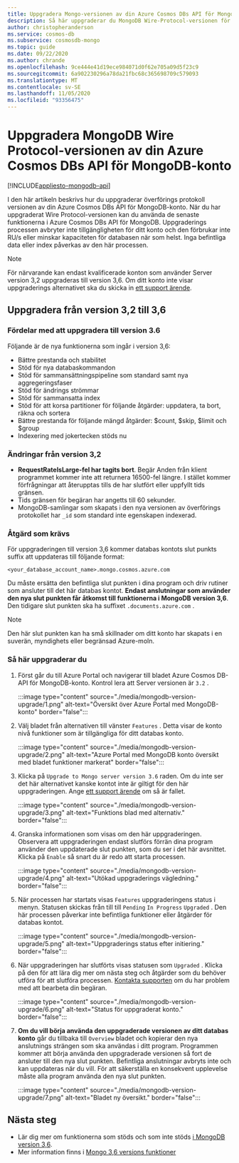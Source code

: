 ```yaml
---
title: Uppgradera Mongo-versionen av din Azure Cosmos DBs API för MongoDB-konto
description: Så här uppgraderar du MongoDB Wire-Protocol-versionen för din befintliga Azure Cosmos DBs API för MongoDB-konton sömlöst
author: christopheranderson
ms.service: cosmos-db
ms.subservice: cosmosdb-mongo
ms.topic: guide
ms.date: 09/22/2020
ms.author: chrande
ms.openlocfilehash: 9ce444e41d19ece984071d0f62e705a09d5f23c9
ms.sourcegitcommit: 6a902230296a78da21fbc68c365698709c579093
ms.translationtype: MT
ms.contentlocale: sv-SE
ms.lasthandoff: 11/05/2020
ms.locfileid: "93356475"
---
```

# <a name="upgrade-the-mongodb-wire-protocol-version-of-your-azure-cosmos-dbs-api-for-mongodb-account"></a>Uppgradera MongoDB Wire Protocol-versionen av din Azure Cosmos DBs API för MongoDB-konto
[!INCLUDE[appliesto-mongodb-api](includes/appliesto-mongodb-api.md)]

I den här artikeln beskrivs hur du uppgraderar överförings protokoll versionen av din Azure Cosmos DBs API för MongoDB-konto. När du har uppgraderat Wire Protocol-versionen kan du använda de senaste funktionerna i Azure Cosmos DBs API för MongoDB. Uppgraderings processen avbryter inte tillgängligheten för ditt konto och den förbrukar inte RU/s eller minskar kapaciteten för databasen när som helst. Inga befintliga data eller index påverkas av den här processen.

>[!Note]
> För närvarande kan endast kvalificerade konton som använder Server version 3,2 uppgraderas till version 3,6. Om ditt konto inte visar uppgraderings alternativet ska du skicka in [ett support ärende](https://portal.azure.com/?#blade/Microsoft_Azure_Support/HelpAndSupportBlade).

## <a name="upgrading-from-version-32-to-36"></a>Uppgradera från version 3,2 till 3,6

### <a name="benefits-of-upgrading-to-version-36"></a>Fördelar med att uppgradera till version 3.6

Följande är de nya funktionerna som ingår i version 3,6:
- Bättre prestanda och stabilitet
- Stöd för nya databaskommandon
- Stöd för sammansättningspipeline som standard samt nya aggregeringsfaser
- Stöd för ändrings strömmar
- Stöd för sammansatta index
- Stöd för att korsa partitioner för följande åtgärder: uppdatera, ta bort, räkna och sortera
- Bättre prestanda för följande mängd åtgärder: $count, $skip, $limit och $group
- Indexering med jokertecken stöds nu

### <a name="changes-from-version-32"></a>Ändringar från version 3,2

- **RequestRateIsLarge-fel har tagits bort**. Begär Anden från klient programmet kommer inte att returnera 16500-fel längre. I stället kommer förfrågningar att återupptas tills de har slutfört eller uppfyllt tids gränsen.
- Tids gränsen för begäran har angetts till 60 sekunder.
- MongoDB-samlingar som skapats i den nya versionen av överförings protokollet har `_id` som standard inte egenskapen indexerad.

### <a name="action-required"></a>Åtgärd som krävs

För uppgraderingen till version 3,6 kommer databas kontots slut punkts suffix att uppdateras till följande format:

```
<your_database_account_name>.mongo.cosmos.azure.com
```

Du måste ersätta den befintliga slut punkten i dina program och driv rutiner som ansluter till det här databas kontot. **Endast anslutningar som använder den nya slut punkten får åtkomst till funktionerna i MongoDB version 3,6**. Den tidigare slut punkten ska ha suffixet `.documents.azure.com` .

>[!Note]
> Den här slut punkten kan ha små skillnader om ditt konto har skapats i en suverän, myndighets eller begränsad Azure-moln.

### <a name="how-to-upgrade"></a>Så här uppgraderar du

1. Först går du till Azure Portal och navigerar till bladet Azure Cosmos DB-API för MongoDB-konto. Kontrol lera att Server versionen är `3.2` . 

    :::image type="content" source="./media/mongodb-version-upgrade/1.png" alt-text="Översikt över Azure Portal med MongoDB-konto" border="false":::

2. Välj bladet från alternativen till vänster `Features` . Detta visar de konto nivå funktioner som är tillgängliga för ditt databas konto.

    :::image type="content" source="./media/mongodb-version-upgrade/2.png" alt-text="Azure Portal med MongoDB konto översikt med bladet funktioner markerat" border="false":::

3. Klicka på `Upgrade to Mongo server version 3.6` raden. Om du inte ser det här alternativet kanske kontot inte är giltigt för den här uppgraderingen. Ange [ett support ärende](https://portal.azure.com/?#blade/Microsoft_Azure_Support/HelpAndSupportBlade) om så är fallet.

    :::image type="content" source="./media/mongodb-version-upgrade/3.png" alt-text="Funktions blad med alternativ." border="false":::

4. Granska informationen som visas om den här uppgraderingen. Observera att uppgraderingen endast slutförs förrän dina program använder den uppdaterade slut punkten, som du ser i det här avsnittet. Klicka på `Enable` så snart du är redo att starta processen.

    :::image type="content" source="./media/mongodb-version-upgrade/4.png" alt-text="Utökad uppgraderings vägledning." border="false":::

5. När processen har startats visas `Features` uppgraderingens status i menyn. Statusen skickas från till till `Pending` `In Progress` `Upgraded` . Den här processen påverkar inte befintliga funktioner eller åtgärder för databas kontot.

    :::image type="content" source="./media/mongodb-version-upgrade/5.png" alt-text="Uppgraderings status efter initiering." border="false":::

6. När uppgraderingen har slutförts visas statusen som `Upgraded` . Klicka på den för att lära dig mer om nästa steg och åtgärder som du behöver utföra för att slutföra processen. [Kontakta supporten](https://azure.microsoft.com/en-us/support/create-ticket/) om du har problem med att bearbeta din begäran.

    :::image type="content" source="./media/mongodb-version-upgrade/6.png" alt-text="Status för uppgraderat konto." border="false":::

7. **Om du vill börja använda den uppgraderade versionen av ditt databas konto** går du tillbaka till `Overview` bladet och kopierar den nya anslutnings strängen som ska användas i ditt program. Programmen kommer att börja använda den uppgraderade versionen så fort de ansluter till den nya slut punkten. Befintliga anslutningar avbryts inte och kan uppdateras när du vill. För att säkerställa en konsekvent upplevelse måste alla program använda den nya slut punkten.

    :::image type="content" source="./media/mongodb-version-upgrade/7.png" alt-text="Bladet ny översikt." border="false":::

## <a name="next-steps"></a>Nästa steg

- Lär dig mer om funktionerna som stöds och som inte stöds [i MongoDB version 3,6](mongodb-feature-support-36.md).
- Mer information finns i [Mongo 3,6 versions funktioner](https://devblogs.microsoft.com/cosmosdb/azure-cosmos-dbs-api-for-mongodb-now-supports-server-version-3-6/)
